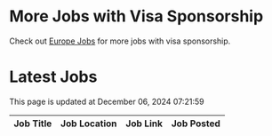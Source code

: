 # More Jobs with Visa Sponsorship

Check out [Europe Jobs](https://github.com/sureshparimi/europejobs#latest-jobs) for more jobs with visa sponsorship.

# Latest Jobs

This page is updated at December 06, 2024 07:21:59

| Job Title | Job Location | Job Link | Job Posted |
| --- | --- | --- | --- |
